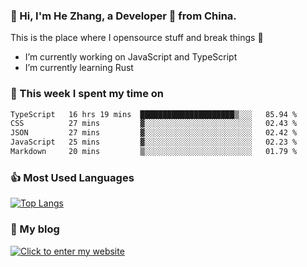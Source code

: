 ### 👋 Hi, I'm He Zhang, a Developer 🚀 from China.

This is the place where I opensource stuff and break things :rofl:

- I’m currently working on JavaScript and TypeScript
- I’m currently learning Rust

### 💪 This week I spent my time on 
<!--START_SECTION:waka-->

```txt
TypeScript   16 hrs 19 mins  █████████████████████▒░░░   85.94 %
CSS          27 mins         ▓░░░░░░░░░░░░░░░░░░░░░░░░   02.43 %
JSON         27 mins         ▓░░░░░░░░░░░░░░░░░░░░░░░░   02.42 %
JavaScript   25 mins         ▓░░░░░░░░░░░░░░░░░░░░░░░░   02.23 %
Markdown     20 mins         ▒░░░░░░░░░░░░░░░░░░░░░░░░   01.79 %
```

<!--END_SECTION:waka-->

### 👍 Most Used Languages
[![Top Langs](https://github-readme-stats.vercel.app/api/top-langs/?username=zhanghecool&layout=compact)](https://zhanghe.cool)

### 🌈 My blog 
[![Click to enter my website](https://cdn.jsdelivr.net/gh/zhanghecool/assets/images/gif/zhanghecools.gif)](https://zhanghe.cool)
